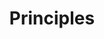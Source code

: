 ---
title: "Principles"
description: ¯\\_(ツ)\_/¯ Buku yang seharusnya saya sukai. Saya mencoba membaca buku ini dari awal hingga akhir. Annotate the hell of out it. Tapi gak banyak yang bisa saya terapkan di perusahaan saya bekerja.
cover: "images/reading/principles.jpeg"
publishDate: 2018-07-15
authors: "Ray Dalio"
categories: ["business"]
---